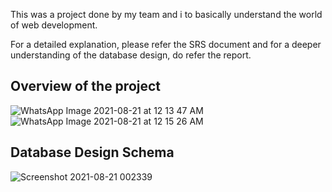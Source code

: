 This was a project done by my team and i to basically understand the world of web development.

For a detailed explanation, please refer the SRS document and for a deeper understanding of the database design, do refer the report.

## **Overview of the project**

![WhatsApp Image 2021-08-21 at 12 13 47 AM](https://user-images.githubusercontent.com/41735734/130280228-9ea80ae3-d34a-4fe2-8aba-a37f821c37a2.jpeg)
![WhatsApp Image 2021-08-21 at 12 15 26 AM](https://user-images.githubusercontent.com/41735734/130280229-372f5ad3-c3b4-40dc-8f96-73502b2022fa.jpeg)

## **Database Design Schema**

![Screenshot 2021-08-21 002339](https://user-images.githubusercontent.com/41735734/130280657-452a6476-520a-4ab4-bc6a-9086ad25bbf8.png)

